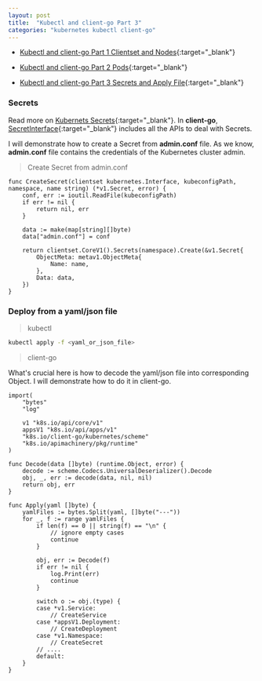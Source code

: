 ```yaml
---
layout: post
title:  "Kubectl and client-go Part 3"
categories: "kubernetes kubectl client-go"
---
```


- [Kubectl and client-go Part 1 Clientset and Nodes](http://yuezhizizhang.github.io/kubernetes/kubectl/client-go/2020/05/13/kubectl-client-go-part-1.html){:target="_blank"}

- [Kubectl and client-go Part 2 Pods](http://yuezhizizhang.github.io/kubernetes/kubectl/client-go/2020/05/13/kubectl-client-go-part-2.html){:target="_blank"}

- [Kubectl and client-go Part 3 Secrets and Apply File](http://yuezhizizhang.github.io/kubernetes/kubectl/client-go/2020/05/13/kubectl-client-go-part-3.html){:target="_blank"}

### Secrets

Read more on [Kubernets Secrets](https://kubernetes.io/docs/concepts/configuration/secret/){:target="_blank"}. In **client-go**, [SecretInterface](https://github.com/kubernetes/client-go/blob/master/kubernetes/typed/core/v1/secret.go){:target="_blank"} includes all the APIs to deal with Secrets.

I will demonstrate how to create a Secret from **admin.conf** file. As we know, **admin.conf** file contains the credentials of the Kubernetes cluster admin.

> Create Secret from admin.conf

```golang
func CreateSecret(clientset kubernetes.Interface, kubeconfigPath, namespace, name string) (*v1.Secret, error) {
    conf, err := ioutil.ReadFile(kubeconfigPath)
    if err != nil {
        return nil, err
    }

    data := make(map[string][]byte)
    data["admin.conf"] = conf

    return clientset.CoreV1().Secrets(namespace).Create(&v1.Secret{
        ObjectMeta: metav1.ObjectMeta{
            Name: name,
        },
        Data: data,
    })
}
```

### Deploy from a yaml/json file

> kubectl

```bash
kubectl apply -f <yaml_or_json_file>
```

> client-go

What's crucial here is how to decode the yaml/json file into corresponding Object. I will demonstrate how to do it in client-go.

```golang
import(
    "bytes"
    "log"

    v1 "k8s.io/api/core/v1"
    appsV1 "k8s.io/api/apps/v1"
    "k8s.io/client-go/kubernetes/scheme"
    "k8s.io/apimachinery/pkg/runtime"
)

func Decode(data []byte) (runtime.Object, error) {
    decode := scheme.Codecs.UniversalDeserializer().Decode
    obj, _, err := decode(data, nil, nil)
    return obj, err
}

func Apply(yaml []byte) {
    yamlFiles := bytes.Split(yaml, []byte("---"))
    for _, f := range yamlFiles {
        if len(f) == 0 || string(f) == "\n" {
            // ignore empty cases
            continue
        }

        obj, err := Decode(f)
        if err != nil {
            log.Print(err)
            continue
        }
    
        switch o := obj.(type) {
        case *v1.Service:
            // CreateService
        case *appsV1.Deployment:
            // CreateDeployment
        case *v1.Namespace:
            // CreateSecret
        // ....
        default:
    }
}
```